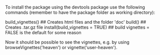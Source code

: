 To install the package using the devtools package use the following commands 
(remember to have the package folder as working directory):

build_vignettes()                                               ## Creates html files and the folder 'doc'
build()                                                         ## Creates .tar.gz file
install(build_vignettes = TRUE)                                 ## build vignettes = FALSE is the default for some reason

Now it should be possible to see the vignettes, e.g. by using browseVignettes('heaven') or vignette('user-heaven').

